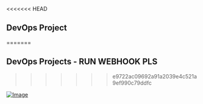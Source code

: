 <<<<<<< HEAD
## DevOps Project 
=======
## DevOps Projects - RUN WEBHOOK PLS 
>>>>>>> e9722ac09692a91a2039e4c521a9ef990c79ddfc

[![Image](https://github.com/yankils/Simple-DevOps-Project/blob/master/Devops_course.PNG "DevOps Project - CI/CD with Jenkins Ansible Docker Kubernetes ")](https://www.udemy.com/course/valaxy-devops/?referralCode=8147A5CF4C8C7D9E253F)
